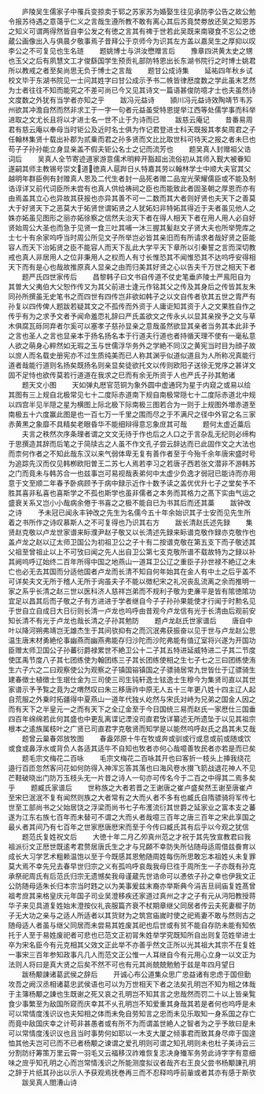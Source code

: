 <!-- { "loadSidebar": true } -->
　　庐陵吴生儒家子中罹兵变掠卖于郓之苏家苏为婚娶生往见承防李公告之故公勉令报苏待遇之意蔼乎仁义之言哉生遵所教不敢有离心其后苏竟焚劵放还吴之知恩苏之知义可谓两得然皆自李公发之有徳之言其有禆于世若此吴既来南寝食不忘公之徳蔵公画像出入与俱晨夕敬事焉子昔拜公于京师今为识其左方盖以嘉吴生之厚抑以叹李公之不可复见也生名琏
　　题姚博士与洪汝懋赠言后
　　豫章四洪黄太史之甥也玉父之后有夙慧文工才俊繇国学生预贡礼部防特恩出长东湖书院行之时博士姚君所以教戒之者至矣尚思无负于博士之言哉
　　题甘公成诗集
　　延祐四年秋乡试校文毕于东湖书院见一士问其姓字曰甘公成示予书二帙皆律厯度数之学此虽末艺然为士者往往不知而能究之不差可尚已今又见其诗文一篇语甚俊防噫才士也夫虽然诗文度数之外犹有当学者亦知之乎
　　跋冯元益诗
　　頴川冯元益诗效陶靖节韦苏州欲其冲澹自然而然非求工于一字一句者元益虽受特恩提举江西等处儒学事而科举进取之文尤长且将以才进士名一世不止于为诗而已
　　跋慈云庵记
　　昔番易周君有慈云庵以奉母当时钜公及近时名士俱为作记君登进士科天既报其孝矣周君之子任翰林集贤十载出补郡为贰乗而君之孙多贤而文比比取世科可待天之报之者未巳也苟子子孙孙能立身显亲盖不假夫钜公名士之记而流芳也
　　题吴真人封赠祖父诰词后
　　吴真人全节寄迹道家游意儒术明粹开豁超出流俗初从其师入觐大被眷知遂嗣其师主教锡号崇文道徳真人扈跸日乆特嘉其劳以翰林学士中顺大夫官其父越明年群臣例有封赠真人恩及二代生者封一品死者赠二品宠光荣耀儒臣或不能及制诰谆详又前代词臣所未尝有也真人供给祷祠之臣也而能致此者固圣朝之厚恩而亦有由焉盖其立心也异故其获报也亦异其善不可一二数而其大者则好贤也夫天下之善莫大于好贤天下之恶莫大于妬贤世谓妬贤之人犹妬妇非特妬其得近于夫者虽见他人之姝亦妬虽见图形之丽亦妬徐察之信然夫治天下者在得人相天下者在用人用人必自好贤始周公大圣也而急于见贤一食三吐其哺一沐三握其髪赵文子贤大夫也所举筦库之士七十有余家呜呼当时周公所见文子所举岂必皆其亲旧而有所请求者哉好贤之臣能容人而天下治妬贤之臣不能容人而天下乱此大学平天下章所以引秦誓之言而深切教戒也真人非居用人之位非秉用人之权而人有寸长惟恐其不闻惟恐其不达呜呼安得相天下而有是心也哉故推原真人显亲之由而归美其好贤之心以告夫千万世之相天下者
　　题严氏四世家传后
　　昌黎韩子曰文书自传道不仗史笔垂庐陵士严鳯阳自为其曽大父夷伯大父恕作传又为其父前进士逢元作铭其父之传及其身后之传皆其友朱同孙所撰虽无史笔书之而四世有四传岂非欲如韩子之以文自传者欤其五世之胄严有孙复以四传俾人题跋若疑其文之不孤传而外资于人庸讵知其资于人之文果胜自作之传乎有为之求予文者予闻命羞恧礼辞曰严氏盖欲文之传永乆以显其亲揆予之文与草木俱腐瓦砾同弃者尔奚可以塞孝子慈孙显亲之意哉虽然欲显其亲者当务其本此非予之言也圣人之言也显亲本于扬名扬名本于行道夫行道也者持循天理不使有一毫私意人欲之萌身心粹然如无瑕之玉与世儒浮华务外之学絶不同汉之黄宪当时目为顔子故以庻人而名载史册宪亦不过生质纯美而已人称其渊乎似道似道且为人所称况真能行道者哉能行道则名扬矣既扬名则亲显矣徒欲托文以传则欧阳子送徐无党序之甚详文固不足恃也欲传莫若行道道在我求之巳而有余无所资于人也严氏子孙其勉诸
　　题天文小图
　　天如弹丸厯官范铜为象外圆中虚通窍为星于内窥之或易以绘其图有三上规自北极常见七十二度际赤道南下规自南极常隠七十二度际赤道北中规以四宫半见半隠之星为横图上际北极下际南极三图若合为一则于上规图外増赤道至南极五十六度赢此图是也一百七万一千里之围而尽之于不满尺之径中外官之名三家赤黄黒之象靡不具精矣老眼昏华不能细辩得意忘象庻其可哉
　　题何太虚近藁后
　　夫言之秩然次序条理者谓之文文无待于作也后之人口之于言杂乱无纪则必缔构于思撰造其辞而后笔之于简牍古之人虽不作文孔子尝云辞达而已此固作文之大法也而柰何作者之不知此哉东汉以来气弱体卑无复有善作者至于今殆千余年唐宋盛时号为追踪先汉而仅见韩栁欧阳曽王二苏七人焉若李习之若唐子西若张文潜非不游韩苏之门而竟未与韩苏合一也兹事岂可易视哉表弟何中太虚少负逸才弱冠已能诗而亦用意于文至顺二年春予卧病顾予于病中録示近作十数予读之盖优优升七子之堂矣予不胜其喜非私喜也喜斯学之不孤也斯学也虽非儒者之本务而其格力之髙下实由气运之盛衰关系又岂小小哉病余倦于书喜之之极不能自已为书其后而还其藁
　　跋钟改之诗
　　予未冠已闻永丰钟改之先生为名儒今五十年余始识其子士安而见先生所着之书所作之诗叹慕斯人之不可复得也乃识其右方
　　跋长清赵氏述先録
　　集贤赵克敬以卢龙世家谱来眎濮尹赵子敬又以长清述先録来眎谱克敬作録亦克敬作也盖卢龙之赵以辽太师卫国公为初祖卫公之子十有二按谱克敬在第五支下而子敬述其父祖至曾祖止以上不可攷曰闻之先人出自卫公第七支克敬所谱不载故特为之録以补其阙呜呼辽始终二百年所得中国之地燕山一道耳卫公辽之重臣子孙世禄不絶辽之未亡也必无去其国而分适他国者卢龙而长清不知自何年始其在金人有中土之后乎盖不可详矣夫文无所于稽人无所于询虽夫子不能以徴杞宋之礼况丧乱流离之余而推明一家之系乎长清之赵三世以医科济人慈祥岂弟而不规利子敬为吏亷平是皆有隂徳隂功宜足以昌其后而子敬之子有方进进于学者继自今子子孙孙果能使才行闻于时勲名见于世自立自成日大日衍则长清一卢龙也呜呼由昔观今卢龙信有光于长清由后观前安知长清不有光于卢龙也哉长清之子孙其勉防
　　题卢龙赵氏世家谱后
　　唐自中叶以降河朔弗靖岂无雄杰生于其间欤抑有之而沉泯弗获振奋以见于世与卢龙赵公思温生唐末材勇絶伦事幽燕而幽燕弗能存归沙陀而沙陀弗能有值辽室将兴遂为开国功臣赠太师卫国公子孙蕃衍爵禄累世不絶卫公十二子其五特进延威特进二子其二节度使匡禹节度八子其七团练使为翰团练三子其长团练使相之生七子七之三曰团练使洧生六子六之二曰观察使公为观察之子镇国镕镇国之子骠骑居常九世皆仕于辽骠骑生建春徴士植徴士生珉仕金为三司使三司生钝轩逸士铉逸士生穆今为集贤司直以其世家谱示予予覧之竟为之喟然叹曰朱三移唐祚中原无人五十三年更八姓十四主辽人起自荒服之外乗时拓疆得中夏燕山一道年代独乆屹然与宋氏对峙为兄弟之国金人因之而有天下之半皇元一之而有天下之全辽金至于今日国统三易而赵氏一家厯仕三国垂四百年绵绵若此何其盛也中更乱离谍记湮没司直君攷详纂述无所遗坠于以见其祖宗根本之逺族属枝叶之广贤已司直君字克敬贤而知学是以能然呜呼赵氏之昌其未艾哉
　　题曾云巢春郊放牧图
　　春盎郊原十牛在牧或奔或驯或行或息或前或随或饮或食或鼻浮水或背负人各适其适牛不自知也牧者亦何心哉噫善牧民者亦若是而已矣
　　题毛宗文梅花二百咏
　　毛宗文梅花二百咏其开也曰客折一枝头上挿我绕花邉行百匝忽然客问花如何防得入神浑忘答其落也曰海风卷水攅飞箭战退花神人不见芒鞋破晓出门防万玉枝头无一片昔之诗人一句亦可传名今于二百之中得其二焉多矣乎
　　题臧氏家谱后
　　世称族之大者若晋之王谢唐之崔卢盛矣然王谢至唐崔卢至宋巳泯泯不复有闻然则族之大者常有之大而乆者不多有也臧氏自隋骠骑将军传七世至工部尚书之父始居饶之浮梁而尚书七子布濩流衍其世爵之延家业之富本支之蕃遂为江东右族七百年而未替可不谓之大而乆者哉噫三百年之唐三百年之宋此享国之最乆者其间乃有七百年之世家厯唐厯宋而至于今传曰臧氏其有后乎以今观之犹信
　　题范氏复姓祝文后
　　大徳十年二月乙夘真州范之才祝于其先攷宣教君曰我祖派衍文正厯世既逺考君赘居唐氏生之才与兄頥不幸防失所怗随母适周借兹飬育以成长大习学艺术粗赖温饱以至于今既感其恩勉随周姓每伤所思敢忘本祖姓乆未复罪莫大焉不幸先兄去春早世归宗之义有孤呜呼哀哉我母巳徃于周所生一子亦既有孙克承祭祀周氏有后范氏归宗无遗憾矣我母谨蔵先世诰命可以慿依子孙之幸也伊我文正公防随母适朱长归本宗当时韪之以为美事爰兹末裔亦举斯典今涓吉旦祠庙复姓髙曾祖考庻其来格皇庆元年国子司业吴澄移疾还家道过真州之才之子有元从沔阳教授蒋华子来见具道复姓始末澄按仪礼丧服篇齐衰不杖期章继父同居者传云夫死妻穉子防子无大功之亲与之适人所适者以其货财为之筑宫庙嵗时使之祀焉妻不敢与然则古之随母适人者虽与继父同居而未尝易其姓废其祀也后世或有贫不能自存防未能有知依托于人至于易姓废祀者可悲也已范文正初冐朱姓举学究既知所自出则复范姓举进士卒为宋名臣今有元克相其父效文正此举不亦善乎然文正所以光其祖大其宗不在复姓一事宋三百年参知政事凡几人而范文正公惟一人耳继自今有元用心立身一以文正为法则人将曰是真大贤之后矣不然不可也有元其尚兢兢勉勉于兹是年四月望日
　　跋杨颙諌诸葛武侯之辞后
　　开诚心布公道集众思广忠益诸有忠虑于国但勤攻吾之阙汉丞相诸葛忠武侯语也可以为万世相天下者之法矣孔明岂不知为相之体哉于主簿杨颙之諌也生既谢之死又哀之孔明岂不知其言之忠哉然而罚二十以上皆亲覧食少事繁至为敌国所窥而庆幸其不乆孔明岂不知爱重其身哉其若是者何也呜呼是未可以常情度浅识议也夫知相之体而未免自劳知言之忠而未见乐取知一身系国之存亡而竟中敌国庆幸之计苟非甚愚者或有所不为而谓盖世絶人之智者为之乎予故曰是未可以常情度浅识议也且当时事势何如耶以一木支大厦之倾事君而致其身尽瘁于国遑恤其他夫岂可已而不已者杨颙之谏谓之爱孔明则可谓之知孔明则未也杜子美诗云三分割防纡筹策万里云霄一羽毛又云福移汉祚难恢复志决身殱军务劳此诗字字有意细味之庻乎知孔明之心而岂常情浅识之所能测度拟议者哉齐右王良父尝书杨颙諌孔明之辞于片纸其孙出以示人予获观焉抚巻再三而不忍释呜呼前軰或者其亦有感于斯欤
　　跋吴真人閤漕山诗
